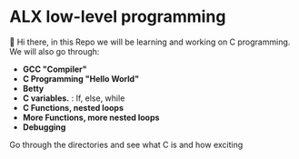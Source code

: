 # ALX low-level programming
:wave: Hi there, in this Repo we will be learning and working on C programming.
We will also go through:
- **GCC "Compiler"**
- **C Programming "Hello World"**
- **Betty**
- **C variables.** : If, else, while
- **C Functions, nested loops**
- **More Functions, more nested loops**
- **Debugging**

Go through the directories and see what C is and how exciting 
